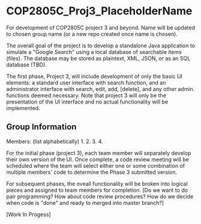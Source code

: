 # COP2805C_Proj3_PlaceholderName
For development of COP2805C project 3 and beyond. Name will be updated to chosen group name (or a new repo created once name is chosen).

The overall goal of the project is to develop a standalone Java application to simulate a "Google Search" using a local database of searchable items (files). The database may be stored as plaintext, XML, JSON, or as an SQL database (TBD). 

The first phase, Project 3, will include development of only the basic UI elements: a standard user interface with search function, and an administrator interface with search, edit, add, [delete], and any other admin. functions deemed necessary. Note that project 3 will only be the presentation of the UI interface and no actual functionality will be implemented.

Group Information
-----------------

Members: (list alphabetically)
1.
2.
3.
4.


For the initial phase (project 3), each team member will separately develop their own version of the UI. Once complete, a code review meeting will be scheduled where the team will select either one or some combination of multiple members' code to determine the Phase 3 submitted version.

For subsequent phases, the oveall functionality will be broken into logical pieces and assigned to team members for completion. [Do we want to do pair programming? How about code review procedures? How do we decide when code is "done" and ready to merged into master branch?]

[Work In Progess]
